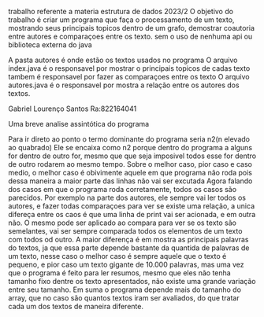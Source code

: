 trabalho referente a materia estrutura de dados 2023/2
O objetivo do trabalho é criar um programa que faça o processamento de um texto, mostrando seus principais topicos
dentro de um grafo, demostrar coautoria entre autores e comparaçoes entre os texto. sem o uso de nenhuma api ou biblioteca externa do java

A pasta autores é onde estão os textos usados no programa
O arquivo index.java é o responsavel por mostrar o principais topicos de cadas texto
tambem é responsavel por fazer as comparaçoes entre os texto
O arquivo autores.java é o responsavel por mostra a relação entre os autores dos textos.

Gabriel Lourenço Santos Ra:822164041

Uma breve analise assintótica do programa

Para ir direto ao ponto o termo dominante do programa seria n2(n elevado ao quabrado) 
Ele se encaixa como n2 porque dentro do programa a alguns for dentro de outro for, mesmo que que seja imposivel todos esse for dentro de outro rodarem ao mesmo tempo.
Sobre o melhor caso, pior caso e caso medio, o melhor caso é obivimente aquele em que programa não roda pois dessa maneira a maior parte das linhas não vai ser excutada
Agora falando dos casos em que o programa roda corretamente, todos os casos são parecidos.
Por exemplo na parte dos autores, ele sempre vai ler todos os autores, e fazer todas comparaçoes para ver se existe uma relação, 
a unica difereça entre os caos é que uma linha de print vai ser acionada, e em outra não.
O mesmo pode ser aplicado ao compara para ver se os texto são semelantes, vai ser sempre comparada todos os elementos de um texto com todos od outro.
A maior diferença é em mostra as principais palavras do textos, ja que essa parte depende bastante da quantida de palavras de um texto, nesse caso o melhor caso é sempre aquele que o texto é pequeno, e pior caso um texto gigante de 10.000 palavras, mas uma vez que o programa é feito para ler resumos, mesmo que eles não tenha tamanho fixo dentre os texto apresentados, não existe uma grande variação entre seu tamanho.
Em suma o programa depende mais do tamanho do array, que no caso são quantos textos iram ser avaliados, do que tratar cada um dos textos de maneira diferente.
